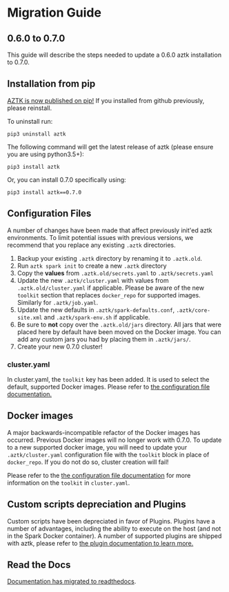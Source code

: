 # Migration Guide


## 0.6.0 to 0.7.0
This guide will describe the steps needed to update a 0.6.0 aztk installation to 0.7.0.

## Installation from pip
[AZTK is now published on pip!](https://pypi.org/project/aztk/) If you installed from github previously, please reinstall.

To uninstall run:
```
pip3 uninstall aztk
```

The following command will get the latest release of aztk (please ensure you are using python3.5+):
```
pip3 install aztk
```
Or, you can install 0.7.0 specifically using:
```
pip3 install aztk==0.7.0
```

## Configuration Files
A number of changes have been made that affect previously init'ed aztk environments. To limit potential issues with previous versions, we recommend that you replace any existing `.aztk` directories.

1. Backup your existing `.aztk` directory by renaming it to `.aztk.old`.
2. Run `aztk spark init` to create a new `.aztk` directory
3. Copy the **values** from `.aztk.old/secrets.yaml` to `.aztk/secrets.yaml`
4. Update the new `.aztk/cluster.yaml` with values from `.aztk.old/cluster.yaml` if applicable. Please be aware of the new `toolkit` section that replaces `docker_repo` for supported images. Similarly for `.aztk/job.yaml`.
5. Update the new defaults in `.aztk/spark-defaults.conf`, `.aztk/core-site.xml` and `.aztk/spark-env.sh` if applicable.
6. Be sure to **not** copy over the `.aztk.old/jars` directory. All jars that were placed here by default have been moved on the Docker image. You can add any custom jars you had by placing them in `.aztk/jars/`.
7. Create your new 0.7.0 cluster!

### cluster.yaml
In cluster.yaml, the `toolkit` key has been added. It is used to select the default, supported Docker images. Please refer to [the configuration file documentation.](13-configuration.html#cluster-yaml)

## Docker images
A major backwards-incompatible refactor of the Docker images has occurred. Previous Docker images will no longer work with 0.7.0. To update to a new supported docker image, you will need to update your `.aztk/cluster.yaml` configuration file with the `toolkit` block in place of `docker_repo`. If you do not do so, cluster creation will fail!

Please refer to the [the configuration file documentation](13-configuration.html#cluster-yaml) for more information on the `toolkit` in `cluster.yaml`.


## Custom scripts depreciation and Plugins
Custom scripts have been depreciated in favor of Plugins. Plugins have a number of advantages, including the ability to execute on the host (and not in the Spark Docker container). A number of supported plugins are shipped with aztk, please refer to [the plugin documentation to learn more.](15-plugins.html)

## Read the Docs
[Documentation has migrated to readthedocs](https://aztk.readthedocs.io/en/latest).